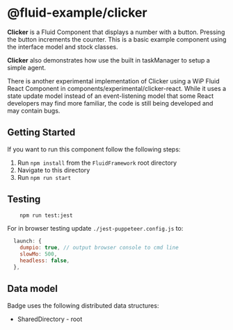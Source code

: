 # @fluid-example/clicker

**Clicker** is a Fluid Component that displays a number with a button. Pressing the button
increments the counter. This is a basic example component using the interface model and stock
classes.

**Clicker** also demonstrates how use the built in taskManager to setup a simple agent.


There is another experimental implementation of Clicker using a WiP Fluid React Component in components/experimental/clicker-react. While it uses a state update model instead of an event-listening model that some React developers may find more familiar, the code is still being developed and may contain bugs.

## Getting Started

If you want to run this component follow the following steps:

1. Run `npm install` from the `FluidFramework` root directory
2. Navigate to this directory
3. Run `npm run start`

## Testing

```bash
    npm run test:jest
```

For in browser testing update `./jest-puppeteer.config.js` to:

```javascript
  launch: {
    dumpio: true, // output browser console to cmd line
    slowMo: 500,
    headless: false,
  },
```

## Data model

Badge uses the following distributed data structures:

- SharedDirectory - root
